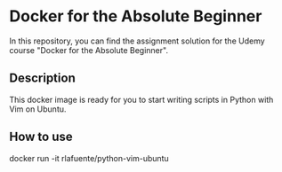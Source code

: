 # Docker for the Absolute Beginner
In this repository, you can find the assignment solution for the Udemy course "Docker for the Absolute Beginner".

## Description
This docker image is ready for you to start writing scripts in Python with Vim on Ubuntu.

## How to use
docker run -it rlafuente/python-vim-ubuntu
